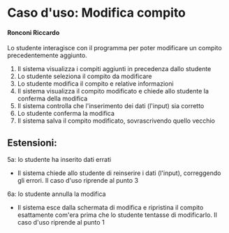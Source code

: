 # Caso d'uso: Modifica compito
#### Ronconi Riccardo

Lo studente interagisce con il programma per poter modificare un compito precedentemente aggiunto.

1. Il sistema visualizza i compiti aggiunti in precedenza dallo studente
2. Lo studente seleziona il compito da modificare
3. Lo studente modifica il compito e relative informazioni
4. Il sistema visualizza il compito modificato e chiede allo studente la conferma della modifica
5. Il sistema controlla che l'inserimento dei dati (l'input) sia corretto
6. Lo studente conferma la modifica
7. Il sistema salva il compito modificato, sovrascrivendo quello vecchio

## Estensioni:

5a: lo studente ha inserito dati errati

* Il sistema chiede allo studente di reinserire i dati (l'input), correggendo gli errori. Il caso d'uso riprende al punto 3

6a: lo studente annulla la modifica

* Il sistema esce dalla schermata di modifica e ripristina il compito esattamente com'era prima che lo studente tentasse di modificarlo. Il caso d'uso riprende al punto 1


